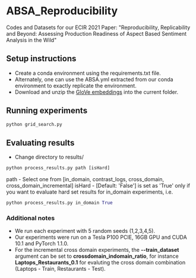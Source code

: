 # ABSA_Reproducibility
Codes and Datasets for our ECIR 2021 Paper: "Reproducibility, Replicability and Beyond: Assessing Production Readiness of Aspect Based Sentiment Analysis in the Wild"

## Setup instructions
* Create a conda environment using the requirements.txt file.
* Alternately, one can use the ABSA.yml extracted from our conda environment to exactly replicate the environment.
* Download and unzip the [GloVe embeddings](http://nlp.stanford.edu/data/glove.840B.300d.zip) into the current folder.

## Running experiments
```python
python grid_search.py
```

## Evaluating results
* Change directory to results/
```python
python process_results.py path [isHard]
```
path - Select one from [in_domain, contrast_logs, cross_domain, cross_domain_incremental]
isHard - [Default: 'False'] is set as 'True' only if you want to evaluate hard set results for in_domain experiments,  i.e.
```python
python process_results.py in_domain True
```

### Additional notes
* We run each experiment with 5 random seeds (1,2,3,4,5).
* Our experiments were run on a Tesla P100 PCIE, 16GB GPU and CUDA 10.1 and PyTorch 1.1.0.
* For the incremental cross domain experiments, the **--train\_dataset** argument can be set to **crossdomain\_indomain\_ratio**, for instance **Laptops_Restaurants_0.1** for evaluting the cross domain combination (Laptops - Train, Restaurants - Test).
